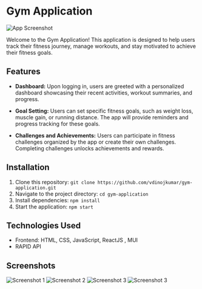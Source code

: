 # Gym Application

![App Screenshot](https://github.com/vdinojkumar/Gym-Application/blob/main/1.png)

Welcome to the Gym Application! This application is designed to help users track their fitness journey, manage workouts, and stay motivated to achieve their fitness goals.

## Features

- **Dashboard:** Upon logging in, users are greeted with a personalized dashboard showcasing their recent activities, workout summaries, and progress.

- **Goal Setting:** Users can set specific fitness goals, such as weight loss, muscle gain, or running distance. The app will provide reminders and progress tracking for these goals.

- **Challenges and Achievements:** Users can participate in fitness challenges organized by the app or create their own challenges. Completing challenges unlocks achievements and rewards.

## Installation

1. Clone this repository: `git clone https://github.com/vdinojkumar/gym-application.git`
2. Navigate to the project directory: `cd gym-application`
3. Install dependencies: `npm install`
4. Start the application: `npm start`

## Technologies Used

- Frontend: HTML, CSS, JavaScript, ReactJS , MUI
- RAPID API

## Screenshots

![Screenshot 1](https://github.com/vdinojkumar/Gym-Application/blob/main/2.png)
![Screenshot 2](https://github.com/vdinojkumar/Gym-Application/blob/main/3.png)
![Screenshot 3](https://github.com/vdinojkumar/Gym-Application/blob/main/4.png)
![Screenshot 3](https://github.com/vdinojkumar/Gym-Application/blob/main/5.png)
